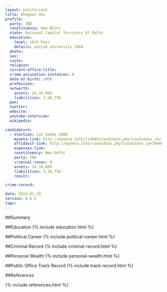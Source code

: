 ```yaml
---
layout: politician2
title: bhagwan das
profile: 
  party: IND
  constituency: New Delhi
  state: National Capital Territory Of Delhi
  education: 
    level: 10th Pass
    details: punjab university 1968
  photo: 
  sex: 
  caste: 
  religion: 
  current-office-title: 
  crime-accusation-instances: 0
  date-of-birth: 1956
  profession: 
  networth: 
    assets: 24,34,000
    liabilities: 3,58,750
  pan: 
  twitter: 
  website: 
  youtube-interview: 
  wikipedia: 

candidature: 
  - election: Lok Sabha 2009
    myneta-link: http://myneta.info/ls2009/candidate.php?candidate_id=7690
    affidavit-link: http://myneta.info/candidate.php?candidate_id=7690&scan=original
    expenses-link: 
    constituency: New Delhi 
    party: IND
    criminal-cases: 0
    assets: 24,34,000
    liabilities: 3,58,750
    result:  

crime-record: 

date: 2014-01-28
version: 0.0.5
tags: 
---
```

##Summary


##Education
{% include education.html %}


##Political Career
{% include political-career.html %}


##Criminal Record
{% include criminal-record.html %}


##Personal Wealth
{% include personal-wealth.html %}


##Public Office Track Record
{% include track-record.html %}


##References


{% include references.html %}